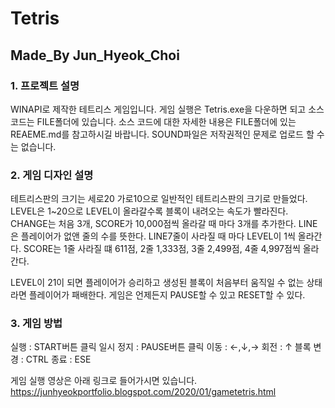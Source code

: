 # Tetris

## Made_By Jun_Hyeok_Choi

### 1. 프로젝트 설명
WINAPI로 제작한 테트리스 게임입니다.
게임 실행은 Tetris.exe을 다운하면 되고 소스 코드는 FILE폴더에 있습니다.
소스 코드에 대한 자세한 내용은 FILE폴더에 있는 REAEME.md를 참고하시길 바랍니다.
SOUND파일은 저작권적인 문제로 업로드 할 수는 없습니다. 

### 2. 게임 디자인 설명
테트리스판의 크기는 세로20 가로10으로 일반적인 테트리스판의 크기로 만들었다.
LEVEL은 1~20으로 LEVEL이 올라갈수록 블록이 내려오는 속도가 빨라진다.
CHANGE는 처음 3개, SCORE가 10,000점씩 올라갈 때 마다 3개를 추가한다.
LINE은 플레이어가 없앤 줄의 수를 뜻한다. LINE7줄이 사라질 때 마다 LEVEL이 1씩 올라간다.
SCORE는 1줄 사라질 떄 611점, 2줄 1,333점, 3줄 2,499점, 4줄 4,997점씩 올라간다.

LEVEL이 21이 되면 플레이어가 승리하고
생성된 블록이 처음부터 움직일 수 없는 상태라면 플레이어가 패배한다.
게임은 언제든지 PAUSE할 수 있고 RESET할 수 있다.

### 3. 게임 방법
실행 : START버튼 클릭
일시 정지 : PAUSE버튼 클릭
이동 : ←,↓,→
회전 : ↑
블록 변경 : CTRL
종료 : ESE


게임 실행 영상은 아래 링크로 들어가시면 있습니다.
<a> https://junhyeokportfolio.blogspot.com/2020/01/gametetris.html
